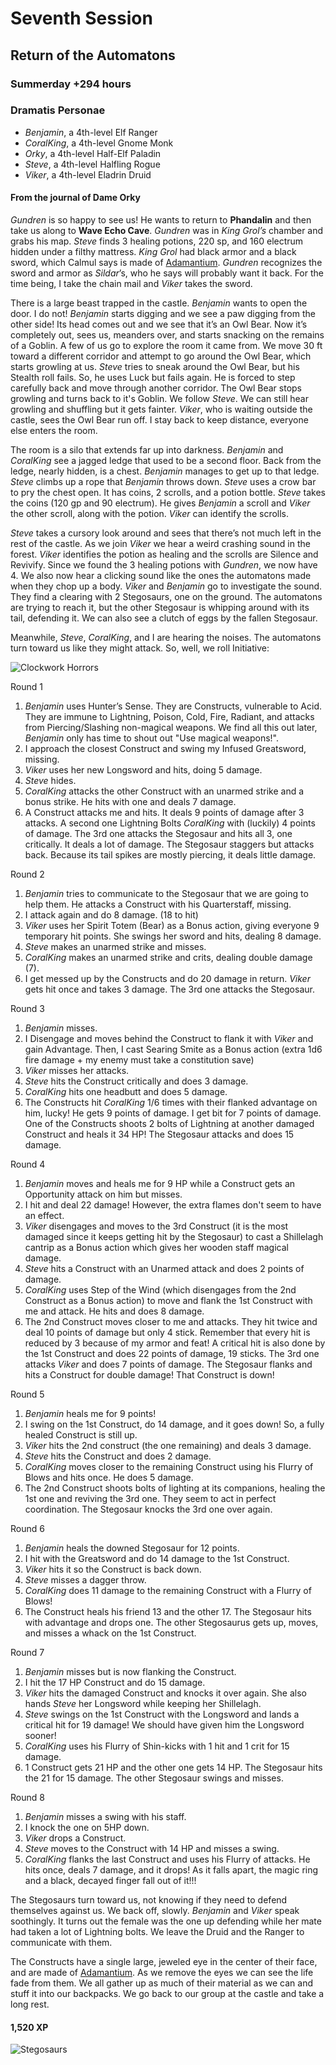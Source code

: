 # Seventh Session

## Return of the Automatons

### Summerday +294 hours

### Dramatis Personae

- *Benjamin*, a 4th-level Elf Ranger
- *CoralKing*, a 4th-level Gnome Monk
- *Orky*, a 4th-level Half-Elf Paladin
- *Steve*, a 4th-level Halfling Rogue
- *Viker*, a 4th-level Eladrin Druid

#### From the journal of Dame Orky

*Gundren* is so happy to see us! He wants to return to **Phandalin** and then take us along to **Wave Echo Cave**.
*Gundren* was in *King Grol’s* chamber and grabs his map. *Steve* finds 3 healing potions, 220 sp, and 160 electrum hidden under a filthy mattress.
*King Grol* had black armor and a black sword, which Calmul says is made of [Adamantium].
*Gundren* recognizes the sword and armor as *Sildar*’s, who he says will probably want it back. For the time being, I take the chain mail and *Viker* takes the sword.

There is a large beast trapped in the castle. *Benjamin* wants to open the door. I do not!
*Benjamin* starts digging and we see a paw digging from the other side! Its head comes out and we see that it’s an Owl Bear.
Now it’s completely out, sees us, meanders over, and starts snacking on the remains of a Goblin. A few of us go to explore the room it came from.
We move 30 ft toward a different corridor and attempt to go around the Owl Bear, which starts growling at us. *Steve* tries to sneak around the Owl Bear, but
his Stealth roll fails. So, he uses Luck but fails again. He is forced to step carefully back and move through another corridor. The Owl Bear stops growling and turns back to it's Goblin.
We follow *Steve*. We can still hear growling and shuffling but it gets fainter. *Viker*, who is waiting outside the castle, sees the Owl Bear run off.
I stay back to keep distance, everyone else enters the room.

The room is a silo that extends far up into darkness. *Benjamin* and *CoralKing* see a jagged ledge that used to be a second floor.
Back from the ledge, nearly hidden, is a chest. *Benjamin* manages to get up to that ledge. *Steve* climbs up a rope that *Benjamin* throws down.
*Steve* uses a crow bar to pry the chest open. It has coins, 2 scrolls, and a potion bottle.
*Steve* takes the coins (120 gp and 90 electrum). He gives *Benjamin* a scroll and *Viker* the other scroll, along with the potion.
*Viker* can identify the scrolls.

*Steve* takes a cursory look around and sees that there’s not much left in the rest of the castle. As we join *Viker* we hear a weird crashing sound in the forest.
*Viker* identifies the potion as healing and the scrolls are Silence and Revivify. Since we found the 3 healing potions with *Gundren*, we now have 4.
We also now hear a clicking sound like the ones the automatons made when they chop up a body.
*Viker* and *Benjamin* go to investigate the sound. They find a clearing with 2 Stegosaurs, one on the ground.
The automatons are trying to reach it, but the other Stegosaur is whipping around with its tail, defending it.
We can also see a clutch of eggs by the fallen Stegosaur.

Meanwhile, *Steve*, *CoralKing*, and I are hearing the noises. The automatons turn toward us like they might attack. So, well, we roll Initiative:

![Clockwork Horrors](images/clockwork-horror.png)

Round 1

1. *Benjamin* uses Hunter’s Sense. They are Constructs, vulnerable to Acid. They are immune to Lightning, Poison, Cold, Fire, Radiant, and attacks from Piercing/Slashing non-magical weapons. We find all this out later, *Benjamin* only has time to shout out "Use magical weapons!".
2. I approach the closest Construct and swing my Infused Greatsword, missing.
3. *Viker* uses her new Longsword and hits, doing 5 damage.
4. *Steve* hides.
5. *CoralKing* attacks the other Construct with an unarmed strike and a bonus strike. He hits with one and deals 7 damage.
6. A Construct attacks me and hits. It deals 9 points of damage after 3 attacks. A second one Lightning Bolts *CoralKing* with (luckily) 4 points of damage. The 3rd one attacks the Stegosaur and hits all 3, one critically. It deals a lot of damage. The Stegosaur staggers but attacks back. Because its tail spikes are mostly piercing, it deals little damage.

Round 2

1. *Benjamin* tries to communicate to the Stegosaur that we are going to help them. He attacks a Construct with his Quarterstaff, missing.
2. I attack again and do 8 damage. (18 to hit)
3. *Viker* uses her Spirit Totem (Bear) as a Bonus action, giving everyone 9 temporary hit points. She swings her sword and hits, dealing 8 damage.
4. *Steve* makes an unarmed strike and misses.
5. *CoralKing* makes an unarmed strike and crits, dealing double damage (7).
6. I get messed up by the Constructs and do 20 damage in return. *Viker* gets hit once and takes 3 damage. The 3rd one attacks the Stegosaur.

Round 3

1. *Benjamin* misses.
2. I Disengage and moves behind the Construct to flank it with *Viker* and gain Advantage. Then, I cast Searing Smite as a Bonus action (extra 1d6 fire damage + my enemy must take a constitution save)
3. *Viker* misses her attacks.
4. *Steve* hits the Construct critically and does 3 damage.
5. *CoralKing* hits one headbutt and does 5 damage.
6. The Constructs hit *CoralKing* 1/6 times with their flanked advantage on him, lucky! He gets 9 points of damage. I get bit for 7 points of damage. One of the Constructs shoots 2 bolts of Lightning at another damaged Construct and heals it 34 HP! The Stegosaur attacks and does 15 damage.

Round 4

1. *Benjamin* moves and heals me for 9 HP while a Construct gets an Opportunity attack on him but misses.
2. I hit and deal 22 damage! However, the extra flames don't seem to have an effect.
3. *Viker* disengages and moves to the 3rd Construct (it is the most damaged since it keeps getting hit by the Stegosaur) to cast a Shillelagh cantrip as a Bonus action which gives her wooden staff magical damage.
4. *Steve* hits a Construct with an Unarmed attack and does 2 points of damage.
5. *CoralKing* uses Step of the Wind (which disengages from the 2nd Construct as a Bonus action) to move and flank the 1st Construct with me and attack. He hits and does 8 damage.
6. The 2nd Construct moves closer to me and attacks. They hit twice and deal 10 points of damage but only 4 stick. Remember that every hit is reduced by 3 because of my armor and feat!
A critical hit is also done by the 1st Construct and does 22 points of damage, 19 sticks. The 3rd one attacks *Viker* and does 7 points of damage. The Stegosaur flanks and hits a Construct for double damage! That Construct is down!

Round 5

1. *Benjamin* heals me for 9 points!
2. I swing on the 1st Construct, do 14 damage, and it goes down! So, a fully healed Construct is still up.
3. *Viker* hits the 2nd construct (the one remaining) and deals 3 damage.
4. *Steve* hits the Construct and does 2 damage.
5. *CoralKing* moves closer to the remaining Construct using his Flurry of Blows and hits once. He does 5 damage.
6. The 2nd Construct shoots bolts of lighting at its companions, healing the 1st one and reviving the 3rd one. They seem to act in perfect coordination. The Stegosaur knocks the 3rd one over again.

Round 6

1. *Benjamin* heals the downed Stegosaur for 12 points.
2. I hit with the Greatsword and do 14 damage to the 1st Construct.
3. *Viker* hits it so the Construct is back down.
4. *Steve* misses a dagger throw.
5. *CoralKing* does 11 damage to the remaining Construct with a Flurry of Blows!
6. The Construct heals his friend 13 and the other 17. The Stegosaur hits with advantage and drops one. The other Stegosaurus gets up, moves, and misses a whack on the 1st Construct.

Round 7

1. *Benjamin* misses but is now flanking the Construct.
2. I hit the 17 HP Construct and do 15 damage.
3. *Viker* hits the damaged Construct and knocks it over again. She also hands *Steve* her Longsword while keeping her Shillelagh.
4. *Steve* swings on the 1st Construct with the Longsword and lands a critical hit for 19 damage! We should have given him the Longsword sooner!
5. *CoralKing* uses his Flurry of Shin-kicks with 1 hit and 1 crit for 15 damage.
6. 1 Construct gets 21 HP and the other one gets 14 HP. The Stegosaur hits the 21 for 15 damage. The other Stegosaur swings and misses.

Round 8

1. *Benjamin* misses a swing with his staff.
2. I knock the one on 5HP down.
3. *Viker* drops a Construct.
4. *Steve* moves to the Construct with 14 HP and misses a swing.
5. *CoralKing* flanks the last Construct and uses his Flurry of attacks. He hits once, deals 7 damage, and it drops! As it falls apart, the magic ring and a black, decayed finger fall out of it!!!

The Stegosaurs turn toward us, not knowing if they need to defend themselves against us. We back off, slowly. *Benjamin* and *Viker* speak soothingly. It turns out the female was the one up defending
while her mate had taken a lot of Lightning bolts. We leave the Druid and the Ranger to communicate with them.

The Constructs have a single large, jeweled eye in the center of their face, and are made of [Adamantium]. As we remove the eyes we can see the life fade from them. We all gather up as much of their material as we can and stuff it into our backpacks. We go back to our group at the castle and take a long rest.

#### 1,520 XP

![Stegosaurs](images/stegosaurs.png)

[Adamantium]: ../game/magic-items.md#adamantium

